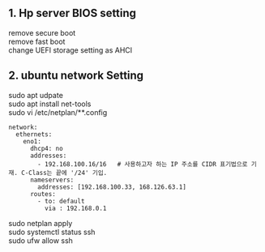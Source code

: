 ## 1. Hp server BIOS setting
 remove secure boot\
 remove fast boot\
 change  UEFI storage setting as AHCI 

## 2. ubuntu network Setting
sudo apt udpate\
sudo apt install net-tools\
sudo vi /etc/netplan/**.config

    network:
      ethernets:
        eno1:
          dhcp4: no
          addresses: 
            - 192.168.100.16/16   # 사용하고자 하는 IP 주소를 CIDR 표기법으로 기재. C-Class는 끝에 '/24' 기입.
          nameservers: 
            addresses: [192.168.100.33, 168.126.63.1] 
          routes:
            - to: default
              via : 192.168.0.1

sudo netplan apply\
sudo systemctl status ssh\
sudo ufw allow ssh
